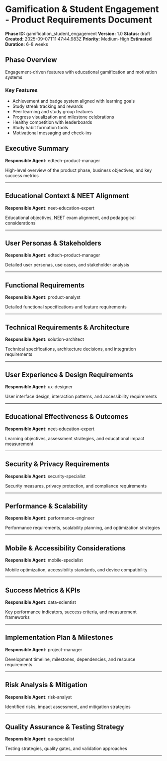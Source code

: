 # Gamification & Student Engagement - Product Requirements Document

**Phase ID:** gamification_student_engagement
**Version:** 1.0
**Status:** draft
**Created:** 2025-09-07T11:47:44.983Z
**Priority:** Medium-High
**Estimated Duration:** 6-8 weeks

## Phase Overview

Engagement-driven features with educational gamification and motivation systems

### Key Features
- Achievement and badge system aligned with learning goals
- Study streak tracking and rewards
- Peer learning and study group features
- Progress visualization and milestone celebrations
- Healthy competition with leaderboards
- Study habit formation tools
- Motivational messaging and check-ins

## Executive Summary

**Responsible Agent:** edtech-product-manager

High-level overview of the product phase, business objectives, and key success metrics


---

## Educational Context & NEET Alignment

**Responsible Agent:** neet-education-expert

Educational objectives, NEET exam alignment, and pedagogical considerations


---

## User Personas & Stakeholders

**Responsible Agent:** edtech-product-manager

Detailed user personas, use cases, and stakeholder analysis


---

## Functional Requirements

**Responsible Agent:** product-analyst

Detailed functional specifications and feature requirements


---

## Technical Requirements & Architecture

**Responsible Agent:** solution-architect

Technical specifications, architecture decisions, and integration requirements


---

## User Experience & Design Requirements

**Responsible Agent:** ux-designer

User interface design, interaction patterns, and accessibility requirements


---

## Educational Effectiveness & Outcomes

**Responsible Agent:** neet-education-expert

Learning objectives, assessment strategies, and educational impact measurement


---

## Security & Privacy Requirements

**Responsible Agent:** security-specialist

Security measures, privacy protection, and compliance requirements


---

## Performance & Scalability

**Responsible Agent:** performance-engineer

Performance requirements, scalability planning, and optimization strategies


---

## Mobile & Accessibility Considerations

**Responsible Agent:** mobile-specialist

Mobile optimization, accessibility standards, and device compatibility


---

## Success Metrics & KPIs

**Responsible Agent:** data-scientist

Key performance indicators, success criteria, and measurement frameworks


---

## Implementation Plan & Milestones

**Responsible Agent:** project-manager

Development timeline, milestones, dependencies, and resource requirements


---

## Risk Analysis & Mitigation

**Responsible Agent:** risk-analyst

Identified risks, impact assessment, and mitigation strategies


---

## Quality Assurance & Testing Strategy

**Responsible Agent:** qa-specialist

Testing strategies, quality gates, and validation approaches


---


